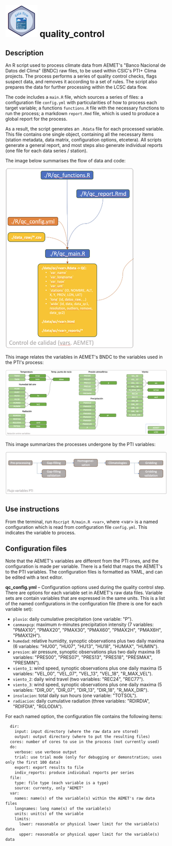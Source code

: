 # <img src="man/figures/badge.png" alt="image" width="100"/> quality_control

## Description

An R script used to process climate data from AEMET's "Banco Nacional de Datos del Clima" (BNDC) raw files, to be used within CSIC's PTI+ Clima projects. The process performs a series of quality control checks, flags suspect data, and removes it according to a set of rules. The script also prepares the data for further processing within the LCSC data flow.

The code includes a `main.R` file, which sources a series of files: a configuration file `config.yml` with particularities of how to process each target variable; a functions `functions.R` file with the necessary functions to run the process; a markdown `report.Rmd` file, which is used to produce a global report for the process.

As a result, the script generates an `.Rdata` file for each processed variable. This file contains one single object, containing all the necessary items (station metadata, data matrix, configuration options, etcetera). All scripts generate a general report, and most steps also generate individual reports (one file for each data series / station).

The image below summarises the flow of data and code:

<img src="man/figures/diagram-1.png" alt="Flow of data and code" width="400"/>

This image relates the variables in AEMET's BNDC to the variables used in the PTI's process:

<img src="man/figures/diagram-2.png" alt="image" width="1600"/>

This image summarizes the processes undergone by the PTI variables:

<img src="man/figures/diagram-3.jpg" alt="image" />


## Use instructions

From the terminal, run `Rscript R/main.R <var>`, where \<var\> is a named configuration which is read from configuration file `config.yml`. This indicates the variable to process.

## Configuration files

Note that the AEMET's variables are different from the PTI ones, and the configuration is made per variable. There is a field that maps the AEMET's to the PTI variables. The configuration files is formatted as YAML, and can be edited with a text editor.

**qc_config.yml** – Configuration options used during the quality control step. There are options for each variable set in AEMET's raw data files. Variable sets are contain variables that are expressed in the same units. This is a list of the named configurations in the configuration file (there is one for each variable set):

-   `pluvio`: daily cumulative precipitation (one variable: "P").
-   `canmaxpcp`: maximum n-minutes precipitation intensity (7 variables: "PMAX10", "PMAX20", "PMAX30", "PMAX60", "PMAX2H", "PMAX6H", "PMAX12H").
-   `humedad`: relative humidity, synoptic observations plus two daily maxima (6 variables: "HU00", "HU07", "HU13", "HU18", "HUMAX", "HUMIN").
-   `presion`: air pressure, synoptic observations plus two daily maxima (6 variables: "PRES00", "PRES07", "PRES13", "PRES18", "PRESMAX", "PRESMIN").
-   `viento_1`: wind speed, synoptic observations plus one daily maxima (5 variables: "VEL_00", "VEL_07", "VEL_13", "VEL_18", "R_MAX_VEL").
-   `viento_2`: daily wind travel (two variables: "REC24", "REC77").
-   `viento_3`: wind speed, synoptic observations plus one daily maxima (5 variables: "DIR_00", "DIR_07", "DIR_13", "DIR_18", "R_MAX_DIR").
-   `insolacion`: total daily sun hours (one variable: "TOTSOL").
-   `radiacion`: daily cumulative radiation (three variables: "RDIRDIA", "RDIFDIA", "RGLODIA").

For each named option, the configuration file contains the following items:

```{=html}
  dir:
    input: input directory (where the raw data are stored)
    output: output directory (where to put the resulting files)
  cores: number of cores to use in the process (not currently used)
  do:
    verbose: use verbose output
    trial: use trial mode (only for debugging or demonstration; uses only the first 100 data)
    export: export results to file
    indiv_reports: produce individual reports per series
  file:
    type: file type (each variable is a type)
    source: currenty, only "AEMET"
  var:
    names: name(s) of the variable(s) within the AEMET's raw data files
    longnames: long name(s) of the variable(s)
    units: unit(s) of the variable
    limits:
      lower: reasonable or physical lower limit for the variable(s) data
      upper: reasonable or physical upper limit for the variable(s) data
```

